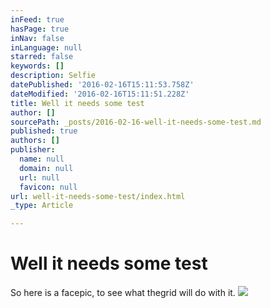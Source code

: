 ```yaml
---
inFeed: true
hasPage: true
inNav: false
inLanguage: null
starred: false
keywords: []
description: Selfie
datePublished: '2016-02-16T15:11:53.758Z'
dateModified: '2016-02-16T15:11:51.228Z'
title: Well it needs some test
author: []
sourcePath: _posts/2016-02-16-well-it-needs-some-test.md
published: true
authors: []
publisher:
  name: null
  domain: null
  url: null
  favicon: null
url: well-it-needs-some-test/index.html
_type: Article

---
```

# Well it needs some test

So here is a facepic, to see what thegrid will do with it.
![](https://the-grid-user-content.s3-us-west-2.amazonaws.com/dcb6d60a-b8b8-4e7a-a736-60d56a292431.jpg)